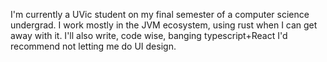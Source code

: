 I'm currently a UVic student on my final semester of a computer science undergrad. I work mostly in the JVM ecosystem, using rust when I can get away with it. I'll also write, code wise, banging typescript+React I'd recommend not letting me do UI design.
